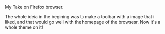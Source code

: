 My Take on Firefox browser.

The whole ideia in the begining was to make a toolbar with a image that i liked,
and that would go well with the homepage of the browsesr.
Now it's a whole theme on it!
